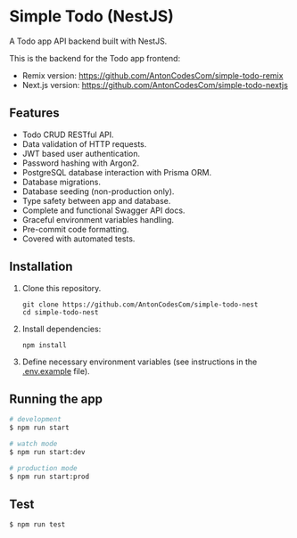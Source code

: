 # Simple Todo (NestJS)

A Todo app API backend built with NestJS.

This is the backend for the Todo app frontend:

- Remix version: https://github.com/AntonCodesCom/simple-todo-remix
- Next.js version: https://github.com/AntonCodesCom/simple-todo-nextjs

## Features

- Todo CRUD RESTful API.
- Data validation of HTTP requests.
- JWT based user authentication.
- Password hashing with Argon2.
- PostgreSQL database interaction with Prisma ORM.
- Database migrations.
- Database seeding (non-production only).
- Type safety between app and database.
- Complete and functional Swagger API docs.
- Graceful environment variables handling.
- Pre-commit code formatting.
- Covered with automated tests.

## Installation

1.  Clone this repository.

        git clone https://github.com/AntonCodesCom/simple-todo-nest
        cd simple-todo-nest

1.  Install dependencies:

        npm install

1.  Define necessary environment variables (see instructions in the [.env.example](.env.example) file).

## Running the app

```bash
# development
$ npm run start

# watch mode
$ npm run start:dev

# production mode
$ npm run start:prod
```

## Test

```bash
$ npm run test
```
